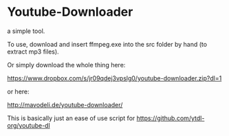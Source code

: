 # Youtube-Downloader
a simple tool.

To use, download and insert ffmpeg.exe into the src folder by hand (to extract mp3 files).

Or simply download the whole thing here:

https://www.dropbox.com/s/jr09qdej3vpslg0/youtube-downloader.zip?dl=1

or here:

http://mavodeli.de/youtube-downloader/

This is basically just an ease of use script for https://github.com/ytdl-org/youtube-dl
